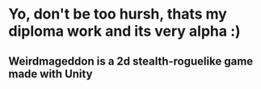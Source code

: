 # Yo, don't be too hursh, thats my diploma work and its very alpha :)

## Weirdmageddon is a 2d stealth-roguelike game made with Unity
